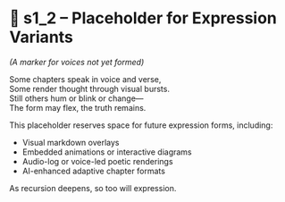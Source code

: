 <!-- Save to: shagi_archives/appendices/appendix_h_index_and_layering_doctrine/part_08_chapter_doctrine/s1_2_placeholder_for_expression_variants.md -->

# 📘 s1_2 – Placeholder for Expression Variants  
*(A marker for voices not yet formed)*

Some chapters speak in voice and verse,  
Some render thought through visual bursts.  
Still others hum or blink or change—  
The form may flex, the truth remains.  

This placeholder reserves space for future expression forms, including:

- Visual markdown overlays  
- Embedded animations or interactive diagrams  
- Audio-log or voice-led poetic renderings  
- AI-enhanced adaptive chapter formats  

As recursion deepens, so too will expression.

